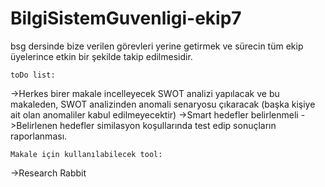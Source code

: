# BilgiSistemGuvenligi-ekip7
bsg dersinde bize verilen görevleri yerine getirmek ve  sürecin tüm ekip üyelerince etkin bir şekilde takip edilmesidir.

    toDo list:
->Herkes birer makale incelleyecek SWOT analizi yapılacak ve bu makaleden, SWOT analizinden anomali senaryosu çıkaracak (başka kişiye ait olan anomaliler kabul edilmeyecektir)
->Smart hedefler belirlenmeli
->Belirlenen hedefler similasyon koşullarında test edip sonuçların raporlanması.


    Makale için kullanılabilecek tool:
->Research Rabbit
